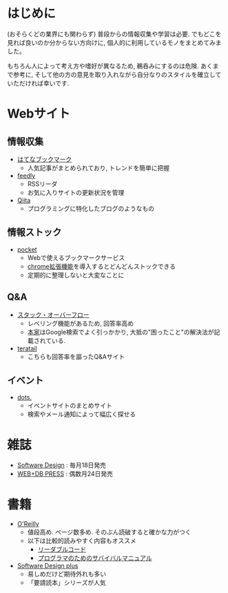 # はじめに
(おそらくどの業界にも関わらず) 普段からの情報収集や学習は必要. でもどこを見れば良いのか分からない方向けに, 個人的に利用しているモノをまとめてみました。

もちろん人によって考え方や嗜好が異なるため, 鵜呑みにするのは危険. あくまで参考に, そして他の方の意見を取り入れながら自分なりのスタイルを確立していただければ幸いです.

# Webサイト
## 情報収集
- [はてなブックマーク](http://b.hatena.ne.jp)
  - 人気記事がまとめられており, トレンドを簡単に把握
- [feedly](https://feedly.com)
  - RSSリーダ
  - お気に入りサイトの更新状況を管理
- [Qiita](http://qiita.com)
  - プログラミングに特化したブログのようなもの

## 情報ストック
- [pocket](http://getpocket.com)
  - Webで使えるブックマークサービス
  - [chrome拡張機能](https://chrome.google.com/webstore/detail/save-to-pocket/niloccemoadcdkdjlinkgdfekeahmflj?hl=ja)を導入するとどんどんストックできる
  - 定期的に整理しないと大変なことに

## Q&A
- [スタック・オーバーフロー](http://ja.stackoverflow.com)
  - レベリング機能があるため, 回答率高め
  - [本家](http://stackoverflow.com)はGoogle検索でよく引っかかり, 大抵の"困ったこと"の解決法が記載されている.
- [teratail](https://teratail.com)
  - こちらも回答率を謳ったQ&Aサイト

## イベント
- [dots.](http://eventdots.jp)
  - イベントサイトのまとめサイト
  - 検索やメール通知によって幅広く探せる

# 雑誌
- [Software Design](http://gihyo.jp/magazine/SD) : 毎月18日発売
- [WEB+DB PRESS](http://gihyo.jp/magazine/wdpress) : 偶数月24日発売

# 書籍
- [O'Reilly](http://www.oreilly.co.jp/index.shtml)
  - 値段高め. ページ数多め. そのぶん読破すると確かな力がつく
  - 以下は比較的読みやすく内容もオススメ
    - [リーダブルコード](http://www.oreilly.co.jp/books/9784873115658)
    - [プログラマのためのサバイバルマニュアル](http://www.oreilly.co.jp/books/9784873115719)
- [Software Design plus](http://gihyo.jp/book/series?s=Software+Design+plus)
  - 易しめだけど期待外れも多い
  - 「要請読本」シリーズが人気

